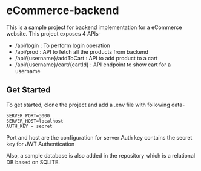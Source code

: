# eCommerce-backend

This is a sample project for backend implementation for a eCommerce website. 
This project exposes 4 APIs-

- /api/login : To perform login operation
- /api/prod : API to fetch all the products from backend
- /api/{username}/addToCart : API to add product to a cart  
- /api/{username}/cart/{cartId} : API endpoint to show cart for a username

## Get Started

To get started, clone the project and add a .env file with following data- 

```
SERVER_PORT=3000
SERVER_HOST=localhost
AUTH_KEY = secret

```
Port and host are the configuration for server
Auth key contains the secret key for JWT Authentication


Also, a sample database is also added in the repository which is a relational DB based on SQLITE. 

